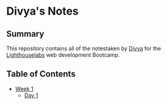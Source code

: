 # Divya's Notes
## Summary 

This repository contains all of the notestaken by [Divya](https://github.com/DivyaJagadish) for the [Lighthouselabs](https://www.lighthouselabs.ca/) web development Bootcamp.

## Table of Contents 
* [Week 1](/Week_1)
  * [Day 1](/Week_1/Day_1)
